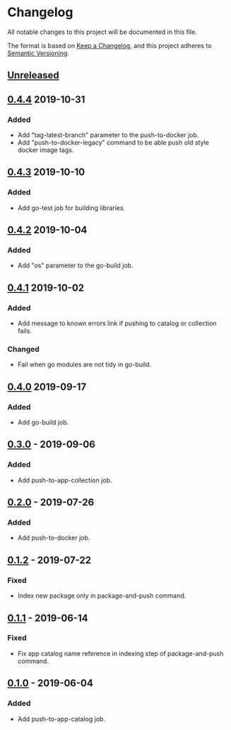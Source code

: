 # Changelog

All notable changes to this project will be documented in this file.

The format is based on [Keep a Changelog](https://keepachangelog.com/en/1.0.0/),
and this project adheres to [Semantic Versioning](https://semver.org/spec/v2.0.0.html).

## [Unreleased]

## [0.4.4] 2019-10-31

### Added

- Add "tag-latest-branch" parameter to the push-to-docker job.
- Add "push-to-docker-legacy" command to be able push old style docker image tags.

## [0.4.3] 2019-10-10

### Added

- Add go-test job for building libraries.

## [0.4.2] 2019-10-04

### Added

- Add "os" parameter to the go-build job.

## [0.4.1] 2019-10-02

### Added

- Add message to known errors link if pushing to catalog or collection fails.

### Changed

- Fail when go modules are not tidy in go-build.

## [0.4.0] 2019-09-17

### Added

- Add go-build job.

## [0.3.0] - 2019-09-06

### Added

- Add push-to-app-collection job.

## [0.2.0] - 2019-07-26

### Added

- Add push-to-docker job.

## [0.1.2] - 2019-07-22

### Fixed

- Index new package only in package-and-push command.

## [0.1.1] - 2019-06-14

### Fixed

- Fix app catalog name reference in indexing step of package-and-push command.

## [0.1.0] - 2019-06-04

### Added

- Add push-to-app-catalog job.

[Unreleased]: https://github.com/giantswarm/architect-orb/compare/v0.4.4...HEAD
[0.4.4]: https://github.com/giantswarm/architect-orb/releases/tag/v0.4.4
[0.4.3]: https://github.com/giantswarm/architect-orb/releases/tag/v0.4.3
[0.4.2]: https://github.com/giantswarm/architect-orb/releases/tag/v0.4.2
[0.4.1]: https://github.com/giantswarm/architect-orb/releases/tag/v0.4.1
[0.4.0]: https://github.com/giantswarm/architect-orb/releases/tag/v0.4.0
[0.3.0]: https://github.com/giantswarm/architect-orb/releases/tag/v0.3.0
[0.2.0]: https://github.com/giantswarm/architect-orb/releases/tag/v0.2.0
[0.1.2]: https://github.com/giantswarm/architect-orb/releases/tag/v0.1.2
[0.1.1]: https://github.com/giantswarm/architect-orb/releases/tag/v0.1.1
[0.1.0]: https://github.com/giantswarm/architect-orb/releases/tag/v0.1.0
